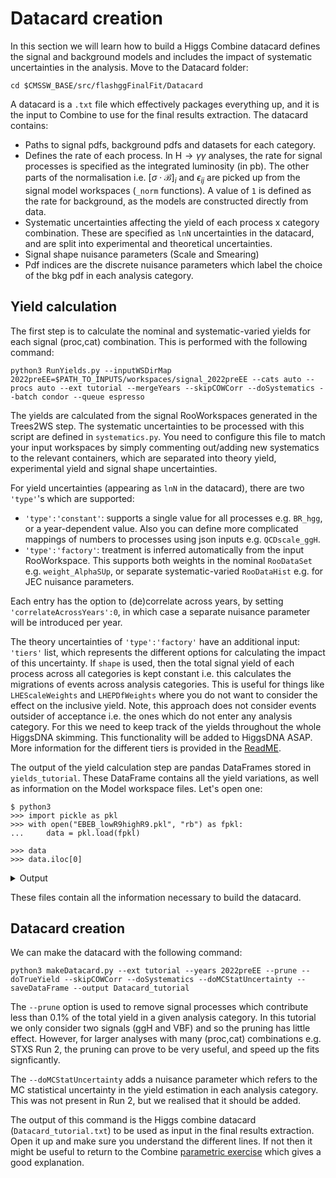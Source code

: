 # Datacard creation
In this section we will learn how to build a Higgs Combine datacard defines the signal and background models and includes the impact of systematic uncertainties in the analysis. Move to the Datacard folder:
```
cd $CMSSW_BASE/src/flashggFinalFit/Datacard
```
A datacard is a `.txt` file which effectively packages everything up, and it is the input to Combine to use for the final results extraction. The datacard contains:
* Paths to signal pdfs, background pdfs and datasets for each category.
* Defines the rate of each process. In H$\rightarrow\gamma\gamma$ analyses, the rate for signal processes is specified as the integrated luminosity (in pb). The other parts of the normalisation i.e. $[\sigma\cdot\mathcal{B}]_i$ and $\epsilon_{ij}$ are picked up from the signal model workspaces (`_norm` functions). A value of `1` is defined as the rate for background, as the models are constructed directly from data.
* Systematic uncertainties affecting the yield of each process x category combination. These are specified as `lnN` uncertainties in the datacard, and are split into experimental and theoretical uncertainties. 
* Signal shape nuisance parameters (Scale and Smearing)
* Pdf indices are the discrete nuisance parameters which label the choice of the bkg pdf in each analysis category.

## Yield calculation
The first step is to calculate the nominal and systematic-varied yields for each signal (proc,cat) combination. This is performed with the following command:
```
python3 RunYields.py --inputWSDirMap 2022preEE=$PATH_TO_INPUTS/workspaces/signal_2022preEE --cats auto --procs auto --ext tutorial --mergeYears --skipCOWCorr --doSystematics --batch condor --queue espresso
```
The yields are calculated from the signal RooWorkspaces generated in the Trees2WS step. The systematic uncertainties to be processed with this script are defined in `systematics.py`. You need to configure this file to match your input workspaces by simply commenting out/adding new systematics to the relevant containers, which are separated into theory yield, experimental yield and signal shape uncertainties.

For yield uncertainties (appearing as `lnN` in the datacard), there are two `'type'`'s which are supported:
* `'type':'constant'`: supports a single value for all processes e.g. `BR_hgg`, or a year-dependent value. Also you can define more complicated mappings of numbers to processes using json inputs e.g. `QCDscale_ggH`.
* `'type':'factory'`: treatment is inferred automatically from the input RooWorkspace. This supports both weights in the nominal `RooDataSet` e.g. `weight_AlphaSUp`, or separate systematic-varied `RooDataHist` e.g. for JEC nuisance parameters. 

Each entry has the option to (de)correlate across years, by setting `'correlateAcrossYears':0`, in which case a separate nuisance parameter will be introduced per year.

The theory uncertainties of `'type':'factory'` have an additional input: `'tiers'` list, which represents the different options for calculating the impact of this uncertainty. If `shape` is used, then the total signal yield of each process across all categories is kept constant i.e. this calculates the migrations of events across analysis categories. This is useful for things like `LHEScaleWeights` and `LHEPDfWeights` where you do not want to consider the effect on the inclusive yield. Note, this approach does not consider events outsider of acceptance i.e. the ones which do not enter any analysis category. For this we need to keep track of the yields throughout the whole HiggsDNA skimming. This functionality will be added to HiggsDNA ASAP. More information for the different tiers is provided in the [ReadME](https://github.com/cms-analysis/flashggFinalFit/tree/higgsdnafinalfit/Datacard#systematics-details).

The output of the yield calculation step are pandas DataFrames stored in `yields_tutorial`. These DataFrame contains all the yield variations, as well as information on the Model workspace files. Let's open one:
```
$ python3
>>> import pickle as pkl
>>> with open("EBEB_lowR9highR9.pkl", "rb") as fpkl:
...     data = pkl.load(fpkl)

>>> data
>>> data.iloc[0]
```

<details>
<summary>Output</summary>

```
        year  type procOriginal  ... weight_PS_ISR_down_yield weight_PS_FSR_up_yield weight_PS_FSR_down_yield
0  2022preEE   sig         GG2H  ...                 0.015129               0.015453                 0.015789
1  2022preEE   sig          VBF  ...                  0.01137               0.011185                 0.011862
2     merged   bkg     bkg_mass  ...                        -                      -                        -
3     merged  data     data_obs  ...                        -                      -                        -

[4 rows x 29 columns]

year                                                                        2022preEE
type                                                                              sig
procOriginal                                                                     GG2H
proc                                                                ggH_2022preEE_hgg
proc_s0                                                                           ggh
cat                                                                  EBEB_lowR9highR9
inputWSFile                         /eos/user/j/jlangfor/icrf/hgg/FinalFitsTutoria...
nominalDataName                                        ggh_125_13TeV_EBEB_lowR9highR9
modelWSFile                         ./Models/signal/CMS-HGG_sigfit_packaged_EBEB_l...
model                               wsig_13TeV:hggpdfsmrel_GG2H_2022preEE_EBEB_low...
rate                                                                           8000.0
nominal_yield                                                                0.015526
sumw2                                                                             0.0
weight_Pileup_up_yield                                                       0.015531
weight_Pileup_down_yield                                                     0.015515
weight_TriggerSF_up_yield                                                    0.015574
weight_TriggerSF_down_yield                                                  0.015467
weight_ElectronVetoSF_up_yield                                                0.01562
weight_ElectronVetoSF_down_yield                                             0.015431
weight_PreselSF_up_yield                                                     0.015847
weight_PreselSF_down_yield                                                   0.015207
weight_SF_photon_ID_up_yield                                                 0.015871
weight_SF_photon_ID_down_yield                                               0.015184
weight_AlphaS_up_yield                                                       0.016039
weight_AlphaS_down_yield                                                     0.014959
weight_PS_ISR_up_yield                                                       0.015837
weight_PS_ISR_down_yield                                                     0.015129
weight_PS_FSR_up_yield                                                       0.015453
weight_PS_FSR_down_yield                                                     0.015789
```
</details>

These files contain all the information necessary to build the datacard.

## Datacard creation
We can make the datacard with the following command:
```
python3 makeDatacard.py --ext tutorial --years 2022preEE --prune --doTrueYield --skipCOWCorr --doSystematics --doMCStatUncertainty --saveDataFrame --output Datacard_tutorial
```

The `--prune` option is used to remove signal processes which contribute less than 0.1% of the total yield in a given analysis category. In this tutorial we only consider two signals (ggH and VBF) and so the pruning has little effect. However, for larger analyses with many (proc,cat) combinations e.g. STXS Run 2, the pruning can prove to be very useful, and speed up the fits signficantly. 

The `--doMCStatUncertainty` adds a nuisance parameter which refers to the MC statistical uncertainty in the yield estimation in each analysis category. This was not present in Run 2, but we realised that it should be added.

The output of this command is the Higgs combine datacard (`Datacard_tutorial.txt`) to be used as input in the final results extraction. Open it up and make sure you understand the different lines. If not then it might be useful to return to the Combine [parametric exercise](http://cms-analysis.github.io/HiggsAnalysis-CombinedLimit/latest/tutorial2023/parametric_exercise/) which gives a good explanation.